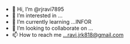 - 👋 Hi, I’m @rjravi7895
- 👀 I’m interested in ...
- 🌱 I’m currently learning ...INFOR
- 💞️ I’m looking to collaborate on ...
- 📫 How to reach me ...ravi.jrk818@gmail.com

<!---
rjravi7895/rjravi7895 is a ✨ special ✨ repository because its `README.md` (this file) appears on your GitHub profile.
You can click the Preview link to take a look at your changes.
--->
